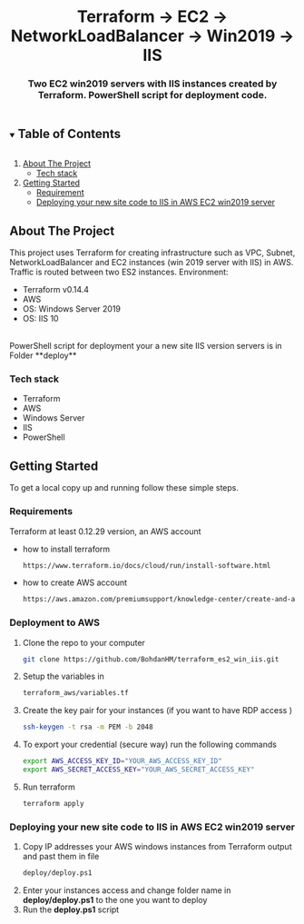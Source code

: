 <p align="center">
  <h1 align="center">Terraform -> EC2 -> NetworkLoadBalancer -> Win2019 -> IIS</h1>
  <p align="center">
  <h3 align="center"> Two EC2 win2019 servers with IIS instances created by Terraform. PowerShell script for deployment code. </h3>
  </p>
</p>
<details open="open">
  <summary><h2 style="display: inline-block">Table of Contents</h2></summary>
  <ol>
    <li>
      <a href="#about-the-project">About The Project</a>
      <ul>
        <li><a href="#tech-stack">Tech stack</a></li>
      </ul>
    </li>
    <li>
      <a href="#getting-started">Getting Started</a>
      <ul>
        <li><a href="#requirement">Requirement</a></li>
        <li><a href="#deployment-to-aws>Deployment to AWS</a></li>
        <li><a href="#deploying-your-new-site">Deploying your new site code to IIS in AWS EC2 win2019 server</a></li>
      </ul>
    </li>
  </ol>
</details>

<!-- ABOUT THE PROJECT -->
## About The Project

This project uses Terraform for creating infrastructure such as VPC, Subnet, NetworkLoadBalancer and EC2 instances (win 2019 server with IIS) in AWS. Traffic is routed between two ES2 instances.
Environment:
  * []()Terraform v0.14.4
  * []()AWS
  * []()OS: Windows Server 2019
  * []()OS: IIS 10
  <br />
PowerShell script for deployment your a new site IIS version servers is in Folder **deploy**


### Tech stack

* []()Terraform
* []()AWS
* []()Windows Server
* []()IIS
* []()PowerShell



<!-- GETTING STARTED -->
## Getting Started

To get a local copy up and running follow these simple steps.

### Requirements

Terraform at least 0.12.29 version, an AWS account
* how to install terraform
  ```sh
  https://www.terraform.io/docs/cloud/run/install-software.html
  ```
* how to create AWS account
  ```sh
  https://aws.amazon.com/premiumsupport/knowledge-center/create-and-activate-aws-account/
  ```

### Deployment to AWS

1. Clone the repo to your computer
   ```sh
   git clone https://github.com/BohdanHM/terraform_es2_win_iis.git
   ```
2. Setup the variables in
   ```sh
   terraform_aws/variables.tf
   ```
3. Create the key pair for your instances (if you want to have RDP access )
   ```sh
   ssh-keygen -t rsa -m PEM -b 2048
   ```
4. To export your credential (secure way) run the following commands
   ```sh
   export AWS_ACCESS_KEY_ID="YOUR_AWS_ACCESS_KEY_ID"
   export AWS_SECRET_ACCESS_KEY="YOUR_AWS_SECRET_ACCESS_KEY"
   ```
5. Run terraform
   ```sh
   terraform apply
   ```


### Deploying your new site code to IIS in AWS EC2 win2019 server

1. Copy IP addresses your AWS windows instances from Terraform output and past them in file
   ```sh
   deploy/deploy.ps1
   ```
2. Enter your instances access and change folder name in **deploy/deploy.ps1** to the one you want to deploy
3. Run the  **deploy.ps1** script
